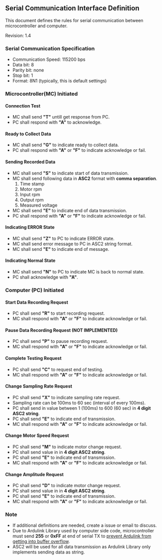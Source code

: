 ## Serial Communication Interface Definition

This document defines the rules for serial communication between microcontroller and computer.

Revision: 1.4

### Serial Communication Specification
- Communication Speed: 115200 bps
- Data bit: 8
- Parity bit: none
- Stop bit: 1
- Format: 8N1 (typically, this is default settings)

### Microcontroller(MC) Initiated

#### Connection Test
- MC shall send **"T"** untill get response from PC.
- PC shall respond with **"A"** to acknowledge.

#### Ready to Collect Data
- MC shall send **"G"** to indicate ready to collect data.
- PC shall respond with **"A"** or **"F"** to indicate acknowledge or fail.

#### Sending Recorded Data
- MC shall send **"S"** to indicate start of data transmission.
- MC shall send following data in **ASC2** format with **comma separation**.
	1. Time stamp
	2. Motor rpm
	3. Input rpm
	4. Output rpm
	5. Measured voltage
- MC shall send **"E"** to indicate end of data transmission.
- PC shall respond with **"A"** or **"F"** to indicate acknowledge or fail.

#### Indicating ERROR State
- MC shall send **"Z"** to PC to indicate ERROR state.
- MC shall send error message to PC in ASC2 string format.
- MC shall send **"E"** to indicate end of message.

#### Indicating Normal State
- MC shall send **"N"** to PC to indicate MC is back to normal state.
- PC shall acknowledge with **"A"**.

### Computer (PC) Initiated

#### Start Data Recording Request
- PC shall send **"R"** to start recording request.
- MC shall respond with **"A"** or **"F"** to indicate acknowledge or fail.

#### Pause Data Recording Request (NOT IMPLEMENTED)
- PC shall send **"P"** to pause recording request.
- MC shall respond with **"A"** or **"F"** to indicate acknowledge or fail.

#### Complete Testing Request
- PC shall send **"C"** to request end of testing.
- MC shall respond with **"A"** or **"F"** to indicate acknowledge or fail.

#### Change Sampling Rate Request
- PC shall send **"X"** to indicate sampling rate request.
- Sampling rate can be 100ms to 60 sec (interval of every 100ms).
- PC shall send in value between 1 (100ms) to 600 (60 sec) in **4 digit ASC2 string**.
- PC shall send **"E"** to indicate end of transmission.
- MC shall respond with **"A"** or **"F"** to indicate acknowledge or fail.

#### Change Motor Speed Request
- PC shall send **"M"** to indicate motor change request.
- PC shall send value in in **4 digit ASC2 string**.
- PC shall send **"E"** to indicate end of transmission.
- MC shall respond with **"A"** or **"F"** to indicate acknowledge or fail.

#### Change Amplitude Request
- PC shall send **"D"** to indicate motor change request.
- PC shall send value in in **4 digit ASC2 string**.
- PC shall send **"E"** to indicate end of transmission.
- MC shall respond with **"A"** or **"F"** to indicate acknowledge or fail.

### Note
- If additional definitions are needed, create a issue or email to discuss.
- Due to Ardulink Library used by computer side code, microcontroller must send **255** or **0xFF** at end of serial TX to [prevent Ardulink from getting into buffer overflow](http://stackoverflow.com/questions/27654046/confirming-message-received-from-ardulinks-sendcustommessage-through-serial-r). 
- ASC2 will be used for all data transmission as Ardulink Library only implements sending data as string.

